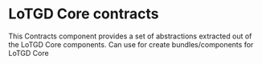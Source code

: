 # LoTGD Core contracts

This Contracts component provides a set of abstractions extracted out of the LoTGD Core components. 
Can use for create bundles/components for LoTGD Core
